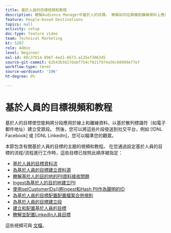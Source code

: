 ```yaml
---
title: 基於人員的目標視頻和教程
description: 瞭解Audience Manager中基於人的目標。 瞭解如何在聯機和離線資料上應用分段，以基於散列標識符建立受眾段！
feature: People-based Destinations
topics: null
activity: setup
doc-type: feature video
team: Technical Marketing
kt: 5207
role: Admin
level: Beginner
exl-id: 80c37014-896f-4ed1-8673-a135ef3063d5
source-git-commit: 62b43b5627dabf754cf821f974a56c60989ef7ef
workflow-type: tm+mt
source-wordcount: '196'
ht-degree: 0%

---
```


# 基於人員的目標視頻和教程

基於人的目標使您能夠將分段應用於線上和離線資料，以基於散列標識符（如電子郵件地址）建立受眾段。 然後，您可以將這些片段發送到社交平台，例如 [!DNL Facebook] 或 [!DNL LinkedIn]，您可以瞄準您的觀眾。

本節包含有關基於人員的目標的主題的視頻和教程。 在您通過設定基於人員的目標的流程/流程進行工作時，這些目標已按照此順序被指定：

* [基於人員的目標資料流](people-based-destinations-data-flow.md)
* [為基於人員的目標建立資料源](creating-a-data-source-for-people-based-destinations.md)
* [瞭解基於人的目的地的PII資料接收問題](understanding-hashed-pii-data-ingestion-for-people-based-destinations.md)
* [Ingest為基於人的目的地建立PII](ingesting-hashed-pii-for-people-based-destinations.md)
* [使用setCustomerIDs()將Ingest和Hash PII作為聲明的ID](using-setcustomerids-to-ingest-and-hash-pii-as-a-declared-id.md)
* [為基於人員的目標配置配置檔案合併規則](configuring-profile-merge-rules-for-people-based-destinations.md)
* [為基於人員的目標建立段](creating-segments-for-people-based-destinations.md)
* [建立和配置基於人員的目標](create-and-configure-people-based-destinations.md)
* [瞭解並配置LinkedIn人員目標](understanding-and-configuring-the-linkedin-pbd.md)

這些視頻可與 [文檔](https://experienceleague.adobe.com/docs/audience-manager/user-guide/features/destinations/people-based/people-based-destinations-overview.html)。
